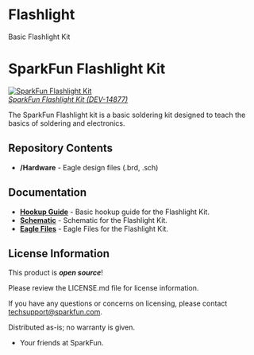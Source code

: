 # Flashlight
Basic Flashlight Kit


SparkFun Flashlight Kit
============================

[![SparkFun Flashlight Kit](https://cdn.sparkfun.com//assets/parts/1/3/1/5/4/14877-SparkFun_Basic_Flashlight_Soldering_Kit-01.jpg)  
*SparkFun Flashlight Kit (DEV-14877)*](https://www.sparkfun.com/products/14877)

The SparkFun Flashlight kit is a basic soldering kit designed to teach the basics of soldering and electronics.

Repository Contents
-------------------
* **/Hardware** - Eagle design files (.brd, .sch)

Documentation
--------------
* **[Hookup Guide](https://learn.sparkfun.com/tutorials/flashlight-kit?_ga=2.241539332.705553563.1539292718-2027691345.1532656833)** - Basic hookup guide for the Flashlight Kit.
* **[Schematic](https://cdn.sparkfun.com/assets/6/6/7/d/d/SparkFun_Basic_Flashlight.pdf)** - Schematic for the Flashlight Kit.
* **[Eagle Files](https://cdn.sparkfun.com/assets/e/c/5/e/0/SparkFun_Basic_Flashlight.zip)** - Eagle Files for the Flashlight Kit.


License Information
-------------------

This product is _**open source**_! 

Please review the LICENSE.md file for license information. 

If you have any questions or concerns on licensing, please contact techsupport@sparkfun.com.

Distributed as-is; no warranty is given.

- Your friends at SparkFun.
